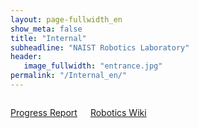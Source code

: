 ```yaml
---
layout: page-fullwidth_en
show_meta: false
title: "Internal"
subheadline: "NAIST Robotics Laboratory"
header:
   image_fullwidth: "entrance.jpg"
permalink: "/Internal_en/"
---
```

<div class="row">

<div class="medium-12  columns" markdown="1">

<a href="http://robotics-internal.naist.jp/internal/wiki_progress/">Progress Report</a>

<a href="http://robotics-internal.naist.jp/internal/wiki_internal/">Robotics Wiki</a>


